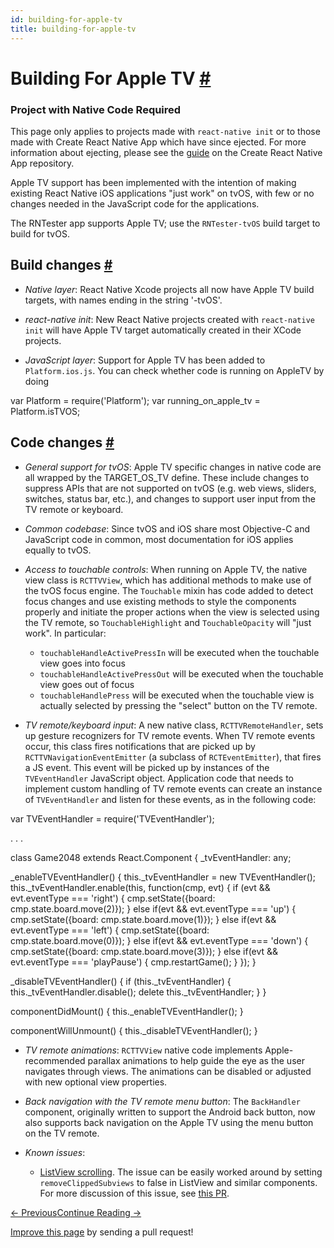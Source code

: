 ```yaml
---
id: building-for-apple-tv
title: building-for-apple-tv
---
```

<a id="content"></a><h1><a class="anchor" name="building-for-apple-tv"></a>Building For Apple TV <a class="hash-link" href="docs/building-for-apple-tv.html#building-for-apple-tv">#</a></h1><div class="banner-crna-ejected"><h3>Project with Native Code Required</h3><p>This page only applies to projects made with <code>react-native init</code> or to those made with Create React Native App which have since ejected. For more information about ejecting, please see the <a href="https://github.com/react-community/create-react-native-app/blob/master/EJECTING.md" target="_blank">guide</a> on the Create React Native App repository.</p></div><div><p>Apple TV support has been implemented with the intention of making existing React Native iOS applications "just work" on tvOS, with few or no changes needed in the JavaScript code for the applications.</p><p>The RNTester app supports Apple TV; use the <code>RNTester-tvOS</code> build target to build for tvOS.</p><h2><a class="anchor" name="build-changes"></a>Build changes <a class="hash-link" href="docs/building-for-apple-tv.html#build-changes">#</a></h2><ul><li><p><em>Native layer</em>: React Native Xcode projects all now have Apple TV build targets, with names ending in the string '-tvOS'.</p></li><li><p><em>react-native init</em>: New React Native projects created with <code>react-native init</code> will have Apple TV target automatically created in their XCode projects.</p></li><li><p><em>JavaScript layer</em>: Support for Apple TV has been added to <code>Platform.ios.js</code>.  You can check whether code is running on AppleTV by doing</p></li></ul><div class="prism language-js"><span class="token keyword">var</span> Platform <span class="token operator">=</span> <span class="token function">require</span><span class="token punctuation">(</span><span class="token string">'Platform'</span><span class="token punctuation">)</span><span class="token punctuation">;</span>
<span class="token keyword">var</span> running_on_apple_tv <span class="token operator">=</span> Platform<span class="token punctuation">.</span>isTVOS<span class="token punctuation">;</span></div><h2><a class="anchor" name="code-changes"></a>Code changes <a class="hash-link" href="docs/building-for-apple-tv.html#code-changes">#</a></h2><ul><li><p><em>General support for tvOS</em>: Apple TV specific changes in native code are all wrapped by the TARGET_OS_TV define.  These include changes to suppress APIs that are not supported on tvOS (e.g. web views, sliders, switches, status bar, etc.), and changes to support user input from the TV remote or keyboard.</p></li><li><p><em>Common codebase</em>:  Since tvOS and iOS share most Objective-C and JavaScript code in common, most documentation for iOS applies equally to tvOS.</p></li><li><p><em>Access to touchable controls</em>: When running on Apple TV, the native view class is <code>RCTTVView</code>, which has additional methods to make use of the tvOS focus engine.  The <code>Touchable</code> mixin has code added to detect focus changes and use existing methods to style the components properly and initiate the proper actions when the view is selected using the TV remote, so <code>TouchableHighlight</code> and <code>TouchableOpacity</code> will "just work".  In particular:</p><ul><li><code>touchableHandleActivePressIn</code> will be executed when the touchable view goes into focus</li><li><code>touchableHandleActivePressOut</code> will be executed when the touchable view goes out of focus</li><li><code>touchableHandlePress</code> will be executed when the touchable view is actually selected by pressing the "select" button on the TV remote.</li></ul></li><li><p><em>TV remote/keyboard input</em>: A new native class, <code>RCTTVRemoteHandler</code>, sets up gesture recognizers for TV remote events.  When TV remote events occur, this class fires notifications that are picked up by <code>RCTTVNavigationEventEmitter</code> (a subclass of <code>RCTEventEmitter</code>), that fires a JS event.  This event will be picked up by instances of the <code>TVEventHandler</code> JavaScript object.  Application code that needs to implement custom handling of TV remote events can create an instance of <code>TVEventHandler</code> and listen for these events, as in the following code:</p></li></ul><div class="prism language-js"><span class="token keyword">var</span> TVEventHandler <span class="token operator">=</span> <span class="token function">require</span><span class="token punctuation">(</span><span class="token string">'TVEventHandler'</span><span class="token punctuation">)</span><span class="token punctuation">;</span>

<span class="token punctuation">.</span>
<span class="token punctuation">.</span>
<span class="token punctuation">.</span>

<span class="token keyword">class</span> <span class="token class-name">Game2048</span> <span class="token keyword">extends</span> <span class="token class-name">React<span class="token punctuation">.</span>Component</span> <span class="token punctuation">{</span>
  _tvEventHandler<span class="token punctuation">:</span> any<span class="token punctuation">;</span>

  <span class="token function">_enableTVEventHandler</span><span class="token punctuation">(</span><span class="token punctuation">)</span> <span class="token punctuation">{</span>
    <span class="token keyword">this</span><span class="token punctuation">.</span>_tvEventHandler <span class="token operator">=</span> <span class="token keyword">new</span> <span class="token class-name">TVEventHandler</span><span class="token punctuation">(</span><span class="token punctuation">)</span><span class="token punctuation">;</span>
    <span class="token keyword">this</span><span class="token punctuation">.</span>_tvEventHandler<span class="token punctuation">.</span><span class="token function">enable</span><span class="token punctuation">(</span><span class="token keyword">this</span><span class="token punctuation">,</span> <span class="token keyword">function</span><span class="token punctuation">(</span>cmp<span class="token punctuation">,</span> evt<span class="token punctuation">)</span> <span class="token punctuation">{</span>
      <span class="token keyword">if</span> <span class="token punctuation">(</span>evt <span class="token operator">&amp;&amp;</span> evt<span class="token punctuation">.</span>eventType <span class="token operator">===</span> <span class="token string">'right'</span><span class="token punctuation">)</span> <span class="token punctuation">{</span>
        cmp<span class="token punctuation">.</span><span class="token function">setState</span><span class="token punctuation">(</span><span class="token punctuation">{</span>board<span class="token punctuation">:</span> cmp<span class="token punctuation">.</span>state<span class="token punctuation">.</span>board<span class="token punctuation">.</span><span class="token function">move</span><span class="token punctuation">(</span><span class="token number">2</span><span class="token punctuation">)</span><span class="token punctuation">}</span><span class="token punctuation">)</span><span class="token punctuation">;</span>
      <span class="token punctuation">}</span> <span class="token keyword">else</span> <span class="token keyword">if</span><span class="token punctuation">(</span>evt <span class="token operator">&amp;&amp;</span> evt<span class="token punctuation">.</span>eventType <span class="token operator">===</span> <span class="token string">'up'</span><span class="token punctuation">)</span> <span class="token punctuation">{</span>
        cmp<span class="token punctuation">.</span><span class="token function">setState</span><span class="token punctuation">(</span><span class="token punctuation">{</span>board<span class="token punctuation">:</span> cmp<span class="token punctuation">.</span>state<span class="token punctuation">.</span>board<span class="token punctuation">.</span><span class="token function">move</span><span class="token punctuation">(</span><span class="token number">1</span><span class="token punctuation">)</span><span class="token punctuation">}</span><span class="token punctuation">)</span><span class="token punctuation">;</span>
      <span class="token punctuation">}</span> <span class="token keyword">else</span> <span class="token keyword">if</span><span class="token punctuation">(</span>evt <span class="token operator">&amp;&amp;</span> evt<span class="token punctuation">.</span>eventType <span class="token operator">===</span> <span class="token string">'left'</span><span class="token punctuation">)</span> <span class="token punctuation">{</span>
        cmp<span class="token punctuation">.</span><span class="token function">setState</span><span class="token punctuation">(</span><span class="token punctuation">{</span>board<span class="token punctuation">:</span> cmp<span class="token punctuation">.</span>state<span class="token punctuation">.</span>board<span class="token punctuation">.</span><span class="token function">move</span><span class="token punctuation">(</span><span class="token number">0</span><span class="token punctuation">)</span><span class="token punctuation">}</span><span class="token punctuation">)</span><span class="token punctuation">;</span>
      <span class="token punctuation">}</span> <span class="token keyword">else</span> <span class="token keyword">if</span><span class="token punctuation">(</span>evt <span class="token operator">&amp;&amp;</span> evt<span class="token punctuation">.</span>eventType <span class="token operator">===</span> <span class="token string">'down'</span><span class="token punctuation">)</span> <span class="token punctuation">{</span>
        cmp<span class="token punctuation">.</span><span class="token function">setState</span><span class="token punctuation">(</span><span class="token punctuation">{</span>board<span class="token punctuation">:</span> cmp<span class="token punctuation">.</span>state<span class="token punctuation">.</span>board<span class="token punctuation">.</span><span class="token function">move</span><span class="token punctuation">(</span><span class="token number">3</span><span class="token punctuation">)</span><span class="token punctuation">}</span><span class="token punctuation">)</span><span class="token punctuation">;</span>
      <span class="token punctuation">}</span> <span class="token keyword">else</span> <span class="token keyword">if</span><span class="token punctuation">(</span>evt <span class="token operator">&amp;&amp;</span> evt<span class="token punctuation">.</span>eventType <span class="token operator">===</span> <span class="token string">'playPause'</span><span class="token punctuation">)</span> <span class="token punctuation">{</span>
        cmp<span class="token punctuation">.</span><span class="token function">restartGame</span><span class="token punctuation">(</span><span class="token punctuation">)</span><span class="token punctuation">;</span>
      <span class="token punctuation">}</span>
    <span class="token punctuation">}</span><span class="token punctuation">)</span><span class="token punctuation">;</span>
  <span class="token punctuation">}</span>

  <span class="token function">_disableTVEventHandler</span><span class="token punctuation">(</span><span class="token punctuation">)</span> <span class="token punctuation">{</span>
    <span class="token keyword">if</span> <span class="token punctuation">(</span><span class="token keyword">this</span><span class="token punctuation">.</span>_tvEventHandler<span class="token punctuation">)</span> <span class="token punctuation">{</span>
      <span class="token keyword">this</span><span class="token punctuation">.</span>_tvEventHandler<span class="token punctuation">.</span><span class="token function">disable</span><span class="token punctuation">(</span><span class="token punctuation">)</span><span class="token punctuation">;</span>
      <span class="token keyword">delete</span> <span class="token keyword">this</span><span class="token punctuation">.</span>_tvEventHandler<span class="token punctuation">;</span>
    <span class="token punctuation">}</span>
  <span class="token punctuation">}</span>

  <span class="token function">componentDidMount</span><span class="token punctuation">(</span><span class="token punctuation">)</span> <span class="token punctuation">{</span>
    <span class="token keyword">this</span><span class="token punctuation">.</span><span class="token function">_enableTVEventHandler</span><span class="token punctuation">(</span><span class="token punctuation">)</span><span class="token punctuation">;</span>
  <span class="token punctuation">}</span>

  <span class="token function">componentWillUnmount</span><span class="token punctuation">(</span><span class="token punctuation">)</span> <span class="token punctuation">{</span>
    <span class="token keyword">this</span><span class="token punctuation">.</span><span class="token function">_disableTVEventHandler</span><span class="token punctuation">(</span><span class="token punctuation">)</span><span class="token punctuation">;</span>
  <span class="token punctuation">}</span></div><ul><li><p><em>TV remote animations</em>: <code>RCTTVView</code> native code implements Apple-recommended parallax animations to help guide the eye as the user navigates through views.  The animations can be disabled or adjusted with new optional view properties.</p></li><li><p><em>Back navigation with the TV remote menu button</em>: The <code>BackHandler</code> component, originally written to support the Android back button, now also supports back navigation on the Apple TV using the menu button on the TV remote.</p></li><li><p><em>Known issues</em>:</p><ul><li><a href="https://github.com/facebook/react-native/issues/12793" target="_blank">ListView scrolling</a>.  The issue can be easily worked around by setting <code>removeClippedSubviews</code> to false in ListView and similar components.  For more discussion of this issue, see <a href="https://github.com/facebook/react-native/pull/12944" target="_blank">this PR</a>.</li></ul></li></ul></div><div class="docs-prevnext"><a class="docs-prev btn" href="docs/communication-ios.html#content">← Previous</a><a class="docs-next btn" href="docs/native-modules-android.html#content">Continue Reading →</a></div><p class="edit-page-block"><a target="_blank" href="https://github.com/facebook/react-native/blob/master/docs/BuildingForAppleTV.md">Improve this page</a> by sending a pull request!</p>